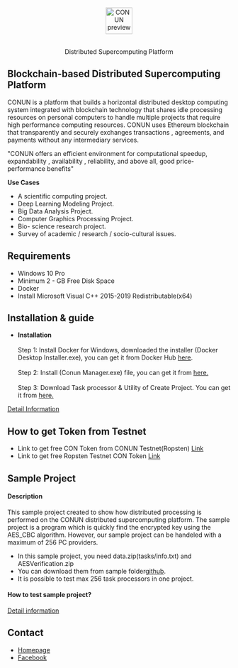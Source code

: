 <br>
<p align="center">
  <img alt="CONUN preview" src="https://conun.io/img/conun_logo_big.png" height="60" />
  <br><br>
  <p align="center">Distributed Supercomputing Platform</p>
</p>


## Blockchain-based Distributed Supercomputing Platform
  CONUN is a platform that builds a horizontal distributed desktop computing   system integrated with blockchain technology that shares idle processing resources on personal computers to handle multiple projects that require high performance computing resources. CONUN uses Ethereum blockchain that transparently and securely exchanges transactions , agreements, and payments without any intermediary services.

"CONUN offers an efficient environment for computational speedup, expandability , availability , reliability, and above all, good price-performance benefits"

**Use Cases**
  * A scientific computing project.
  * Deep Learning Modeling Project.
  * Big Data Analysis Project.
  * Computer Graphics Processing Project.
  * Bio- science research project.
  * Survey of academic / research / socio-cultural issues.

## Requirements
- Windows 10 Pro
- Minimum 2 - GB Free Disk Space
- Docker
- Install Microsoft Visual C++ 2015-2019 Redistributable(x64)

## Installation & guide
  * **Installation**<br><br>
  Step 1: Install Docker for Windows, downloaded the installer (Docker Desktop Installer.exe), you can get it from Docker Hub  [here](https://hub.docker.com/editions/community/docker-ce-desktop-windows/).<br><br>
  Step 2: Install (Conun Manager.exe) file, you can get it from [here.](https://docs.conun.io/)<br><br>
  Step 3: Download Task processor & Utility of Create Project.
  You can get it from [here.](https://docs.conun.io/)<br>
  
  
  [Detail Information](https://docs.conun.io/)

## How to get Token from Testnet
* Link to get free CON Token from CONUN Testnet(Ropsten) [Link](https://faucet.ropsten.be/)<br>
* Link to get free Ropsten Testnet CON Token [Link](https://getcon.conun.io) 
  
## Sample Project
#### Description
This sample project created to show how distributed processing is performed on the CONUN distributed supercomputing platform. The sample project is a program which is quickly find the encrypted key using the AES_CBC algorithm. However, our sample project can be handeled with a maximum of 256 PC providers.<br>
-	In this sample project, you need data.zip(tasks/info.txt) and AESVerification.zip
-	You can download them from sample folder[github](https://github.com/CONUN-Global/CONUN/).
-	It is possible to test max 256 task processors in one project.

#### How to test sample project?
[Detail information](https://docs.conun.io/)

## Contact
* [Homepage](https://conun.io/)<br>
* [Facebook](https://www.facebook.com/conunglobal/?modal=admin_todo_tour)
